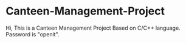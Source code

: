 # Canteen-Management-Project
Hi, This is a Canteen Management Project Based on C/C++ language.
Password is "openit".
